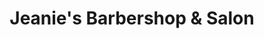 ---
title: "Jeanie's Barbershop & Salon"
url: /buffalo/jeanies-barbershop-and-salon/
shop: hairdresser
---